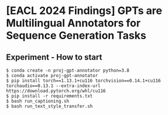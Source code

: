 # [EACL 2024 Findings] GPTs are Multilingual Annotators for Sequence Generation Tasks

## Experiment - How to start

```shell
$ conda create -n proj-gpt-annotator python=3.8
$ conda activate proj-gpt-annotator
$ pip install torch==1.13.1+cu116 torchvision==0.14.1+cu116 torchaudio==0.13.1 --extra-index-url https://download.pytorch.org/whl/cu116
$ pip install -r requirements.txt
$ bash run_captioning.sh
$ bash run_text_style_transfer.sh
```
